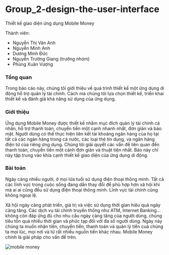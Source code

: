 # Group_2-design-the-user-interface

Thiết kế giao diện ứng dụng Mobile Money

Thành viên:

* Nguyễn Thị Vân Anh
* Nguyễn Minh Anh
* Dương Minh Đức
* Nguyễn Trường Giang (trưởng nhóm)
* Phùng Xuân Vượng 

<h3>Tổng quan</h3>

Trong báo cáo này, chúng tôi giới thiệu về quá trình thiết kế một ứng dụng di động hỗ trợ quản lý tài chính. Cách mà chúng tôi lựa chọn thiết kế, triển khai thiết kế và đánh giá khả năng sử dụng của ứng dụng.

<h3>Giới thiệu</h3>

Ứng dụng Mobile Money được thiết kế  nhằm mục đích quản lý tài chính cá nhân, hỗ trợ thanh toán, chuyển tiền một cạnh nhanh nhất, đơn giản và bảo mật. Người dùng có thể thực hiện liên kết tài khoảng ngân hàng của họ tại tất cả các ngân hàng trong cả nước, các loại thẻ tín dụng, và ngân hàng điện tử của riêng ứng dụng. Chúng tôi giải quyết các vấn đề liên quan đến thanh toán, chuyển tiền một cánh đơn giản và thuật tiện nhất. Báo này chỉ này tập trung vào khía cạnh thiết kế giao diện của ứng dụng di động.

<h3>Bài toán</h3>

Ngày càng nhiều người, ở mọi lứa tuổi sử dụng điện thoại thông minh. Tất cả các lĩnh vực trong cuộc sống đang dần thay đổi để phù hợp hơn xã hội khi mà ai ai cũng đều sử dụng điện thoại thông minh. Lĩnh vực tài chính cũng không ngoại lệ.

Xã hội ngày càng phát triển, giá trị và việc sử  dụng thời gian hiêu quả ngày càng tăng. Các dịch vụ tài chính truyền thống như ATM, Internet Banking... không còn đáp ứng đủ cho nhu cầu ngày càng tăng của người dùng, chúng tiêu tốn quá nhiều thời gian và phức tạp đối với đa số người dùng. Ngày này chúng ta muốn nhận tiền, chuyển tiền, thanh toán và quản lý tiền cuả chúng ta mọi lúc, mọi nơi và từ rất nhiều nguồn tiền khác nhau. Mobile Money chính là giải pháp cho vấn đề trên.

![mobile money](https://applikeysolutions.com//uploads_production/ckeditor/attachments/181/content_banking-app-development.png)


